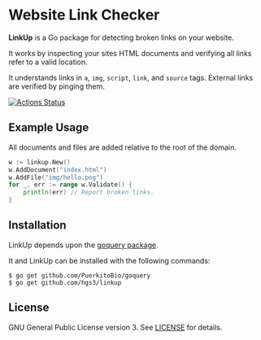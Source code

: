 # Website Link Checker

**LinkUp** is a Go package for detecting broken links on your website.

It works by inspecting your sites HTML documents and verifying all links refer to a valid location.

It understands links in `a`, `img`, `script`, `link`, and `source` tags.
External links are verified by pinging them.

[![Actions Status](https://github.com/hgs3/linkup/workflows/Build%20Status/badge.svg)](https://github.com/hgs3/linkup/actions)

## Example Usage

All documents and files are added relative to the root of the domain.

```go
w := linkup.New()
w.AddDocument("index.html")
w.AddFile("img/hello.png")
for _, err := range w.Validate() {
    println(err) // Report broken links.
}
```

## Installation

LinkUp depends upon the [goquery package](https://github.com/PuerkitoBio/goquery).

It and LinkUp can be installed with the following commands:

```shell
$ go get github.com/PuerkitoBio/goquery
$ go get github.com/hgs3/linkup
```

## License

GNU General Public License version 3. See [LICENSE](LICENSE) for details.
